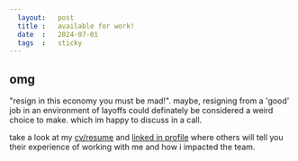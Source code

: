 ```yaml
---
  layout:   post
  title :   available for work!  
  date  :   2024-07-01  
  tags  :   sticky
---
```



## omg

"resign in this economy you must be mad!". maybe, resigning from a 'good' job in an environment of layoffs could definately be considered a weird choice to make. which im happy to discuss in a call.

take a look at my [cv/resume](/SeanButler_CurriculumVitae.pdf) and [linked in profile](https://www.linkedin.com/in/seanbutler) where others will tell you their experience of working with me and how i impacted the team. 

